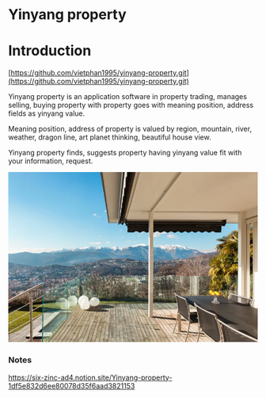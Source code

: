 # Yinyang property

# Introduction

[https://github.com/vietphan1995/yinyang-property.git](https://github.com/vietphan1995/yinyang-property.git)

Yinyang property is an application software in property trading, manages selling, buying property with property goes with meaning position, address fields as yinyang value.

Meaning position, address of property is valued by region, mountain, river, weather, dragon line, art planet thinking, beautiful house view.

Yinyang property finds, suggests property having yinyang value fit with your information, request.

![image.png](image.png)

### Notes
https://six-zinc-ad4.notion.site/Yinyang-property-1df5e832d6ee80078d35f6aad3821153